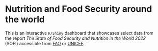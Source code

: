 # Nutrition and Food Security around the world

This is an interactive `R/Shiny` dashboard 
that showcases select data from the report 
*The State of Food Security and Nutrition in the World 2022* (SOFI) 
accessible from [FAO][fao_sofi] or [UNICEF][unicef_sofi].


[fao_sofi]: https://www.fao.org/publications/sofi/2022/en/
[unicef_sofi]: https://data.unicef.org/resources/sofi-2022/